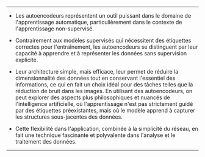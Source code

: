----

- Les autoencodeurs représentent un outil puissant dans le domaine de l'apprentissage automatique, particulièrement dans le contexte de l'apprentissage non-supervisé. 

- Contrairement aux modèles supervisés qui nécessitent des étiquettes correctes pour l'entraînement, les autoencodeurs se distinguent par leur capacité à apprendre et à représenter les données sans supervision explicite.
  
- Leur architecture simple, mais efficace, leur permet de réduire la dimensionnalité des données tout en conservant l'essentiel des informations, ce qui en fait un choix idéal pour des tâches telles que la réduction de bruit dans les images. En utilisant des autoencodeurs, on peut explorer des aspects plus philosophiques et nuancés de l'intelligence artificielle, où l'apprentissage n'est pas strictement guidé par des étiquettes préexistantes, mais où le modèle apprend à capturer les structures sous-jacentes des données.
  
- Cette flexibilité dans l'application, combinée à la simplicité du réseau, en fait une technique fascinante et polyvalente dans l'analyse et le traitement des données.

---

